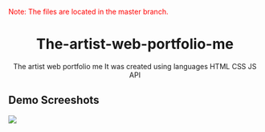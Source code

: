 <p style="color:red;">Note: The files are located in the master branch.</p>

<h1 align="center">The-artist-web-portfolio-me</h1>
<p align="center">The artist web portfolio me It was created using languages HTML CSS JS API</p>

<h2>Demo Screeshots</h2>
<img src="https://github.com/the-artist-web/newsletter-sign/assets/162612001/b0b240e0-804d-4424-b807-9c1fb7fbed3a">
